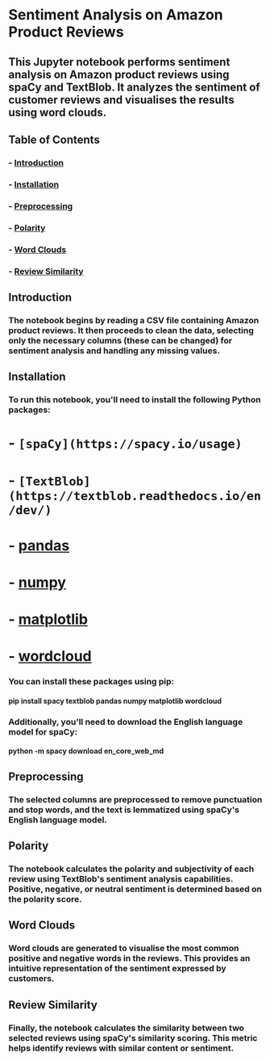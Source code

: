 # Sentiment Analysis on Amazon Product Reviews

## This Jupyter notebook performs sentiment analysis on Amazon product reviews using spaCy and TextBlob. It analyzes the sentiment of customer reviews and visualises the results using word clouds.

## Table of Contents

### - [Introduction](#introduction)
### - [Installation](#installation)
### - [Preprocessing](#preprocessing)
### - [Polarity](#polarity)
### - [Word Clouds](#word-clouds)
### - [Review Similarity](#review-similarity)

## Introduction

### The notebook begins by reading a CSV file containing Amazon product reviews. It then proceeds to clean the data, selecting only the necessary columns (these can be changed) for sentiment analysis and handling any missing values.

## Installation

### To run this notebook, you'll need to install the following Python packages:

# - `[spaCy](https://spacy.io/usage)`
# - `[TextBlob](https://textblob.readthedocs.io/en/dev/)`
# - [pandas](https://pandas.pydata.org/pandas-docs/stable/getting_started/install.html)
# - [numpy](https://numpy.org/install/)
# - [matplotlib](https://matplotlib.org/stable/users/installing.html)
# - [wordcloud](https://pypi.org/project/wordcloud/)

### You can install these packages using pip:

#### pip install spacy textblob pandas numpy matplotlib wordcloud

### Additionally, you'll need to download the English language model for spaCy:

#### python -m spacy download en_core_web_md

## Preprocessing

### The selected columns are preprocessed to remove punctuation and stop words, and the text is lemmatized using spaCy's English language model.

## Polarity

### The notebook calculates the polarity and subjectivity of each review using TextBlob's sentiment analysis capabilities. Positive, negative, or neutral sentiment is determined based on the polarity score.

## Word Clouds

### Word clouds are generated to visualise the most common positive and negative words in the reviews. This provides an intuitive representation of the sentiment expressed by customers.

## Review Similarity

### Finally, the notebook calculates the similarity between two selected reviews using spaCy's similarity scoring. This metric helps identify reviews with similar content or sentiment.
